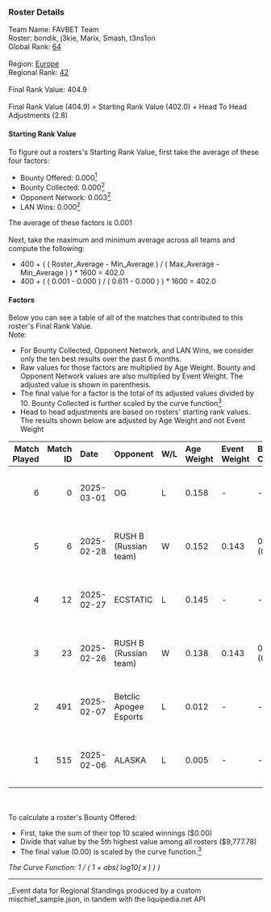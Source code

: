### Roster Details<br />
Team Name: FAVBET Team<br />
Roster: bondik, j3kie, Marix, Smash, t3ns1on<br />
Global Rank: [64](../../standings_global_2025_08_04.md)<br />
<br />
Region: [Europe]( ../../standings_europe_2025_08_04.md)<br />
Regional Rank: [42]( ../../standings_europe_2025_08_04.md)<br />
<br />
Final Rank Value:  404.9<br />
<br />
Final Rank Value (404.9) = Starting Rank Value (402.0) + Head To Head Adjustments (2.8)<br />

#### Starting Rank Value<br />
To figure out a rosters's Starting Rank Value, first take the average of these four factors:<br />
- Bounty Offered: 0.000[<sup>1</sup>](#table2)
- Bounty Collected: 0.000[<sup>2</sup>](#table1)
- Opponent Network: 0.003[<sup>2</sup>](#table1)
- LAN Wins: 0.000[<sup>2</sup>](#table1)

The average of these factors is 0.001<br />
<br />
Next, take the maximum and minimum average across all teams and compute the following:<br />
- 400 + ( ( Roster_Average - Min_Average ) / ( Max_Average - Min_Average ) ) * 1600 = 402.0
- 400 + ( ( 0.001 - 0.000 ) / ( 0.611 - 0.000 ) ) * 1600 = 402.0


#### Factors<br />
Below you can see a table of all of the matches that contributed to this roster's Final Rank Value.<br />
Note:<br />

- For Bounty Collected, Opponent Network, and LAN Wins, we consider only the ten best results over the past 6 months.
- Raw values for those factors are multiplied by Age Weight. Bounty and Opponent Network values are also multiplied by Event Weight. The adjusted value is shown in parenthesis.
- The final value for a factor is the total of its adjusted values divided by 10. Bounty Collected is further scaled by the curve function[<sup>3</sup>](#curveFunction)
- Head to head adjustments are based on rosters' starting rank values. The results shown below are adjusted by Age Weight and not Event Weight
<span id="table1"></span><br />


| Match Played | Match ID | Date       | Opponent               | W/L | Age Weight | Event Weight | Bounty Collected | Opponent Network | LAN Wins  | H2H Adj. | Roster                               |
| -: | -: | :- | :- | :- | :- | :- | :- | :- | :- | -: | :- |
|            6 |        0 | 2025-03-01 | OG                     | L   | 0.158      | -            | -                | -                | -         |    -1.53 | bondik, j3kie, Marix, Smash, t3ns1on |
|            5 |        6 | 2025-02-28 | RUSH B (Russian team)  | W   | 0.152      | 0.143        | 0.000 (0.000)    | 0.755 (0.016)    | 0 (0.000) |     3.18 | bondik, j3kie, Marix, Smash, t3ns1on |
|            4 |       12 | 2025-02-27 | ECSTATIC               | L   | 0.145      | -            | -                | -                | -         |    -1.52 | bondik, j3kie, Marix, Smash, t3ns1on |
|            3 |       23 | 2025-02-26 | RUSH B (Russian team)  | W   | 0.138      | 0.143        | 0.000 (0.000)    | 0.755 (0.015)    | 0 (0.000) |     2.88 | bondik, j3kie, Marix, Smash, t3ns1on |
|            2 |      491 | 2025-02-07 | Betclic Apogee Esports | L   | 0.012      | -            | -                | -                | -         |    -0.18 | bondik, j3kie, Marix, Smash, t3ns1on |
|            1 |      515 | 2025-02-06 | ALASKA                 | L   | 0.005      | -            | -                | -                | -         |    -0.00 | bondik, j3kie, Marix, Smash, t3ns1on |

<br />
<span id="table2"></span><br />
To calculate a roster's Bounty Offered:<br />

- First, take the sum of their top 10 scaled winnings ($0.00)
- Divide that value by the 5th highest value among all rosters ($9,777.78)
- The final value (0.00) is scaled by the curve function.[<sup>3</sup>](#curveFunction)

<span id="curveFunction"></span>_The Curve Function: 1 / ( 1 + abs( log10( x ) ) )_<br />

---
_Event data for Regional Standings produced by a custom mischief_sample.json, in tandem with the liquipedia.net API<br />
